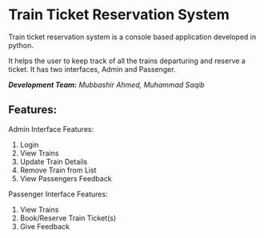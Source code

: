 # Train Ticket Reservation System
Train ticket reservation system is a console based application developed in python.

It helps the user to keep track of all the trains departuring and reserve a ticket.
It has two interfaces, Admin and Passenger.

_**Development Team:** Mubbashir Ahmed, Muhammad Saqib_

## Features:
Admin Interface Features:
1. Login
2. View Trains
3. Update Train Details
4. Remove Train from List
5. View Passengers Feedback

Passenger Interface Features:
1. View Trains
2. Book/Reserve Train Ticket(s)
3. Give Feedback

